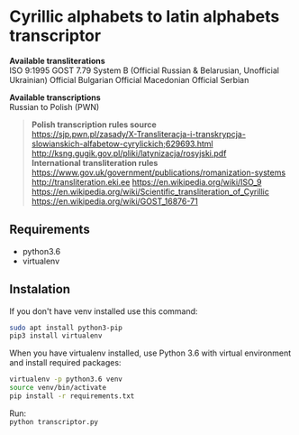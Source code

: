 # Cyrillic alphabets to latin alphabets transcriptor

__Available transliterations__  
ISO 9:1995
GOST 7.79 System B (Official Russian & Belarusian, Unofficial Ukrainian)
Official Bulgarian
Official Macedonian
Official Serbian

__Available transcriptions__  
Russian to Polish (PWN)

>__Polish transcription rules source__  
<https://sjp.pwn.pl/zasady/X-Transliteracja-i-transkrypcja-slowianskich-alfabetow-cyrylickich;629693.html>
<http://ksng.gugik.gov.pl/pliki/latynizacja/rosyjski.pdf>  
>__International transliteration rules__  
<https://www.gov.uk/government/publications/romanization-systems>
<http://transliteration.eki.ee>
<https://en.wikipedia.org/wiki/ISO_9>
<https://en.wikipedia.org/wiki/Scientific_transliteration_of_Cyrillic>
<https://en.wikipedia.org/wiki/GOST_16876-71>

## Requirements

* python3.6
* virtualenv

## Instalation

If you don't have venv installed use this command:

```bash
sudo apt install python3-pip
pip3 install virtualenv
```

When you have virtualenv installed, use Python 3.6 with virtual environment and install required packages:

```bash
virtualenv -p python3.6 venv
source venv/bin/activate
pip install -r requirements.txt
```

Run:  
`python transcriptor.py`
